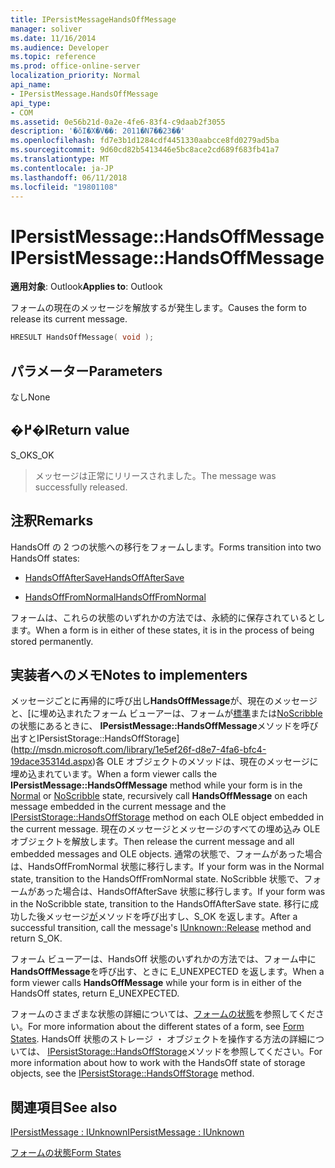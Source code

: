 ```yaml
---
title: IPersistMessageHandsOffMessage
manager: soliver
ms.date: 11/16/2014
ms.audience: Developer
ms.topic: reference
ms.prod: office-online-server
localization_priority: Normal
api_name:
- IPersistMessage.HandsOffMessage
api_type:
- COM
ms.assetid: 0e56b21d-0a2e-4fe6-83f4-c9daab2f3055
description: '�ŏI�X�V��: 2011�N7��23��'
ms.openlocfilehash: fd7e3b1d1284cdf4451330aabcce8fd0279ad5ba
ms.sourcegitcommit: 9d60cd82b5413446e5bc8ace2cd689f683fb41a7
ms.translationtype: MT
ms.contentlocale: ja-JP
ms.lasthandoff: 06/11/2018
ms.locfileid: "19801108"
---
```

# <a name="ipersistmessagehandsoffmessage"></a><span data-ttu-id="59312-103">IPersistMessage::HandsOffMessage</span><span class="sxs-lookup"><span data-stu-id="59312-103">IPersistMessage::HandsOffMessage</span></span>

  
  
<span data-ttu-id="59312-104">**適用対象**: Outlook</span><span class="sxs-lookup"><span data-stu-id="59312-104">**Applies to**: Outlook</span></span> 
  
<span data-ttu-id="59312-105">フォームの現在のメッセージを解放するが発生します。</span><span class="sxs-lookup"><span data-stu-id="59312-105">Causes the form to release its current message.</span></span>
  
```cpp
HRESULT HandsOffMessage( void );
```

## <a name="parameters"></a><span data-ttu-id="59312-106">パラメーター</span><span class="sxs-lookup"><span data-stu-id="59312-106">Parameters</span></span>

<span data-ttu-id="59312-107">なし</span><span class="sxs-lookup"><span data-stu-id="59312-107">None</span></span>
  
## <a name="return-value"></a><span data-ttu-id="59312-108">�߂�l</span><span class="sxs-lookup"><span data-stu-id="59312-108">Return value</span></span>

<span data-ttu-id="59312-109">S_OK</span><span class="sxs-lookup"><span data-stu-id="59312-109">S_OK</span></span> 
  
> <span data-ttu-id="59312-110">メッセージは正常にリリースされました。</span><span class="sxs-lookup"><span data-stu-id="59312-110">The message was successfully released.</span></span>
    
## <a name="remarks"></a><span data-ttu-id="59312-111">注釈</span><span class="sxs-lookup"><span data-stu-id="59312-111">Remarks</span></span>

<span data-ttu-id="59312-112">HandsOff の 2 つの状態への移行をフォームします。</span><span class="sxs-lookup"><span data-stu-id="59312-112">Forms transition into two HandsOff states:</span></span>
  
- [<span data-ttu-id="59312-113">HandsOffAfterSave</span><span class="sxs-lookup"><span data-stu-id="59312-113">HandsOffAfterSave</span></span>](handsoffaftersave-state.md)
    
- [<span data-ttu-id="59312-114">HandsOffFromNormal</span><span class="sxs-lookup"><span data-stu-id="59312-114">HandsOffFromNormal</span></span>](handsofffromnormal-state.md)
    
<span data-ttu-id="59312-115">フォームは、これらの状態のいずれかの方法では、永続的に保存されているとします。</span><span class="sxs-lookup"><span data-stu-id="59312-115">When a form is in either of these states, it is in the process of being stored permanently.</span></span> 
  
## <a name="notes-to-implementers"></a><span data-ttu-id="59312-116">実装者へのメモ</span><span class="sxs-lookup"><span data-stu-id="59312-116">Notes to implementers</span></span>

<span data-ttu-id="59312-117">メッセージごとに再帰的に呼び出し**HandsOffMessage**が、現在のメッセージと、[に埋め込まれたフォーム ビューアーは、フォームが[標準](normal-state.md)または[NoScribble](noscribble-state.md)の状態にあるときに、 **IPersistMessage::HandsOffMessage**メソッドを呼び出すとIPersistStorage::HandsOffStorage](http://msdn.microsoft.com/library/1e5ef26f-d8e7-4fa6-bfc4-19dace35314d.aspx)各 OLE オブジェクトのメソッドは、現在のメッセージに埋め込まれています。</span><span class="sxs-lookup"><span data-stu-id="59312-117">When a form viewer calls the **IPersistMessage::HandsOffMessage** method while your form is in the [Normal](normal-state.md) or [NoScribble](noscribble-state.md) state, recursively call **HandsOffMessage** on each message embedded in the current message and the [IPersistStorage::HandsOffStorage](http://msdn.microsoft.com/library/1e5ef26f-d8e7-4fa6-bfc4-19dace35314d.aspx) method on each OLE object embedded in the current message.</span></span> <span data-ttu-id="59312-118">現在のメッセージとメッセージのすべての埋め込み OLE オブジェクトを解放します。</span><span class="sxs-lookup"><span data-stu-id="59312-118">Then release the current message and all embedded messages and OLE objects.</span></span> <span data-ttu-id="59312-119">通常の状態で、フォームがあった場合は、HandsOffFromNormal 状態に移行します。</span><span class="sxs-lookup"><span data-stu-id="59312-119">If your form was in the Normal state, transition to the HandsOffFromNormal state.</span></span> <span data-ttu-id="59312-120">NoScribble 状態で、フォームがあった場合は、HandsOffAfterSave 状態に移行します。</span><span class="sxs-lookup"><span data-stu-id="59312-120">If your form was in the NoScribble state, transition to the HandsOffAfterSave state.</span></span> <span data-ttu-id="59312-121">移行に成功した後メッセージ[が](http://msdn.microsoft.com/library/4b494c6f-f0ee-4c35-ae45-ed956f40dc7a%28Office.15%29.aspx)メソッドを呼び出すし、S_OK を返します。</span><span class="sxs-lookup"><span data-stu-id="59312-121">After a successful transition, call the message's [IUnknown::Release](http://msdn.microsoft.com/library/4b494c6f-f0ee-4c35-ae45-ed956f40dc7a%28Office.15%29.aspx) method and return S_OK.</span></span> 
  
<span data-ttu-id="59312-122">フォーム ビューアーは、HandsOff 状態のいずれかの方法では、フォーム中に**HandsOffMessage**を呼び出す、ときに E_UNEXPECTED を返します。</span><span class="sxs-lookup"><span data-stu-id="59312-122">When a form viewer calls **HandsOffMessage** while your form is in either of the HandsOff states, return E_UNEXPECTED.</span></span> 
  
<span data-ttu-id="59312-123">フォームのさまざまな状態の詳細については、[フォームの状態](form-states.md)を参照してください。</span><span class="sxs-lookup"><span data-stu-id="59312-123">For more information about the different states of a form, see [Form States](form-states.md).</span></span> <span data-ttu-id="59312-124">HandsOff 状態のストレージ ・ オブジェクトを操作する方法の詳細については、 [IPersistStorage::HandsOffStorage](http://msdn.microsoft.com/library/1e5ef26f-d8e7-4fa6-bfc4-19dace35314d.aspx)メソッドを参照してください。</span><span class="sxs-lookup"><span data-stu-id="59312-124">For more information about how to work with the HandsOff state of storage objects, see the [IPersistStorage::HandsOffStorage](http://msdn.microsoft.com/library/1e5ef26f-d8e7-4fa6-bfc4-19dace35314d.aspx) method.</span></span> 
  
## <a name="see-also"></a><span data-ttu-id="59312-125">関連項目</span><span class="sxs-lookup"><span data-stu-id="59312-125">See also</span></span>



[<span data-ttu-id="59312-126">IPersistMessage : IUnknown</span><span class="sxs-lookup"><span data-stu-id="59312-126">IPersistMessage : IUnknown</span></span>](ipersistmessageiunknown.md)


[<span data-ttu-id="59312-127">フォームの状態</span><span class="sxs-lookup"><span data-stu-id="59312-127">Form States</span></span>](form-states.md)

